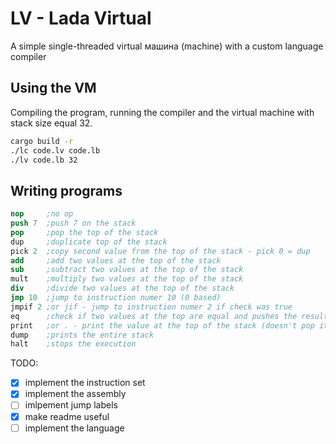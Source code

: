 # LV - Lada Virtual
A simple single-threaded virtual машина (machine) with a custom language compiler

## Using the VM
Compiling the program, running the compiler and the virtual machine with stack size equal 32.

``` sh
cargo build -r
./lc code.lv code.lb
./lv code.lb 32
```

## Writing programs
``` nasm
nop     ;no op
push 7  ;push 7 on the stack
pop     ;pop the top of the stack
dup     ;duplicate top of the stack
pick 2  ;copy second value from the top of the stack - pick 0 = dup
add     ;add two values at the top of the stack
sub     ;subtract two values at the top of the stack
mult    ;multiply two values at the top of the stack
div     ;divide two values at the top of the stack
jmp 10  ;jump to instruction numer 10 (0 based)
jmpif 2 ;or jif - jump to instruction numer 2 if check was true
eq      ;check if two values at the top are equal and pushes the result on the stack
print   ;or . - print the value at the top of the stack (doesn't pop it)
dump    ;prints the entire stack
halt    ;stops the execution
```

TODO:
- [x] implement the instruction set
- [x] implement the assembly
- [ ] imlpement jump labels
- [x] make readme useful
- [ ] implement the language
